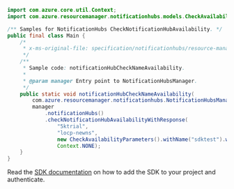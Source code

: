 ```java
import com.azure.core.util.Context;
import com.azure.resourcemanager.notificationhubs.models.CheckAvailabilityParameters;

/** Samples for NotificationHubs CheckNotificationHubAvailability. */
public final class Main {
    /*
     * x-ms-original-file: specification/notificationhubs/resource-manager/Microsoft.NotificationHubs/stable/2017-04-01/examples/NotificationHubs/NotificationHubCheckNameAvailability.json
     */
    /**
     * Sample code: notificationHubCheckNameAvailability.
     *
     * @param manager Entry point to NotificationHubsManager.
     */
    public static void notificationHubCheckNameAvailability(
        com.azure.resourcemanager.notificationhubs.NotificationHubsManager manager) {
        manager
            .notificationHubs()
            .checkNotificationHubAvailabilityWithResponse(
                "5ktrial",
                "locp-newns",
                new CheckAvailabilityParameters().withName("sdktest").withLocation("West Europe"),
                Context.NONE);
    }
}
```

Read the [SDK documentation](https://github.com/Azure/azure-sdk-for-java/blob/azure-resourcemanager-notificationhubs_1.0.0-beta.2/sdk/notificationhubs/azure-resourcemanager-notificationhubs/README.md) on how to add the SDK to your project and authenticate.
